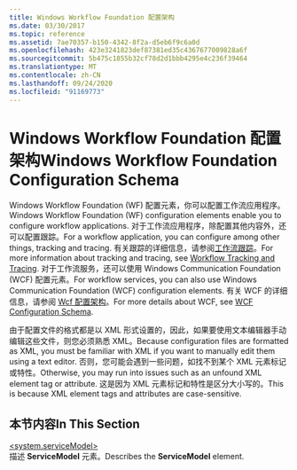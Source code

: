 ```yaml
---
title: Windows Workflow Foundation 配置架构
ms.date: 03/30/2017
ms.topic: reference
ms.assetid: 7ae70357-b150-4342-8f2a-d5eb6f9c6a0d
ms.openlocfilehash: 423e3241823def87381ed35c4367677009828a6f
ms.sourcegitcommit: 5b475c1855b32cf78d2d1bbb4295e4c236f39464
ms.translationtype: MT
ms.contentlocale: zh-CN
ms.lasthandoff: 09/24/2020
ms.locfileid: "91169773"
---
```

# <a name="windows-workflow-foundation-configuration-schema"></a><span data-ttu-id="4ea83-102">Windows Workflow Foundation 配置架构</span><span class="sxs-lookup"><span data-stu-id="4ea83-102">Windows Workflow Foundation Configuration Schema</span></span>

<span data-ttu-id="4ea83-103">Windows Workflow Foundation (WF) 配置元素，你可以配置工作流应用程序。</span><span class="sxs-lookup"><span data-stu-id="4ea83-103">Windows Workflow Foundation (WF) configuration elements enable you to configure workflow applications.</span></span> <span data-ttu-id="4ea83-104">对于工作流应用程序，除配置其他内容外，还可以配置跟踪。</span><span class="sxs-lookup"><span data-stu-id="4ea83-104">For a workflow application, you can configure among other things, tracking and tracing.</span></span> <span data-ttu-id="4ea83-105">有关跟踪的详细信息，请参阅[工作流跟踪](../../../windows-workflow-foundation/workflow-tracking-and-tracing.md)。</span><span class="sxs-lookup"><span data-stu-id="4ea83-105">For more information about tracking and tracing, see [Workflow Tracking and Tracing](../../../windows-workflow-foundation/workflow-tracking-and-tracing.md).</span></span> <span data-ttu-id="4ea83-106">对于工作流服务，还可以使用 Windows Communication Foundation (WCF) 配置元素。</span><span class="sxs-lookup"><span data-stu-id="4ea83-106">For workflow services, you can also use Windows Communication Foundation (WCF) configuration elements.</span></span> <span data-ttu-id="4ea83-107">有关 WCF 的详细信息，请参阅 [Wcf 配置架构](../wcf/index.md)。</span><span class="sxs-lookup"><span data-stu-id="4ea83-107">For more details about WCF, see [WCF Configuration Schema](../wcf/index.md).</span></span>  
  
 <span data-ttu-id="4ea83-108">由于配置文件的格式都是以 XML 形式设置的，因此，如果要使用文本编辑器手动编辑这些文件，则您必须熟悉 XML。</span><span class="sxs-lookup"><span data-stu-id="4ea83-108">Because configuration files are formatted as XML, you must be familiar with XML if you want to manually edit them using a text editor.</span></span> <span data-ttu-id="4ea83-109">否则，您可能会遇到一些问题，如找不到某个 XML 元素标记或特性。</span><span class="sxs-lookup"><span data-stu-id="4ea83-109">Otherwise, you may run into issues such as an unfound XML element tag or attribute.</span></span> <span data-ttu-id="4ea83-110">这是因为 XML 元素标记和特性是区分大小写的。</span><span class="sxs-lookup"><span data-stu-id="4ea83-110">This is because XML element tags and attributes are case-sensitive.</span></span>  
  
## <a name="in-this-section"></a><span data-ttu-id="4ea83-111">本节内容</span><span class="sxs-lookup"><span data-stu-id="4ea83-111">In This Section</span></span>  

 [\<system.serviceModel>](system-servicemodel-of-workflow.md)  
 <span data-ttu-id="4ea83-112">描述 **ServiceModel** 元素。</span><span class="sxs-lookup"><span data-stu-id="4ea83-112">Describes the **ServiceModel** element.</span></span>
